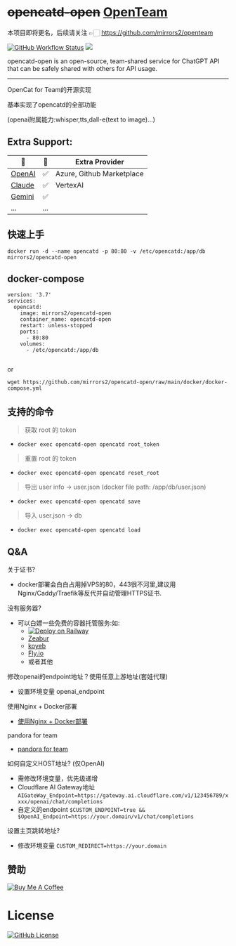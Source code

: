 # ~~opencatd-open~~ [OpenTeam](https://github.com/mirrors2/opencatd-open)

 本项目即将更名，后续请关注 👉🏻 https://github.com/mirrors2/openteam


<a title="Docker Image CI" target="_blank" href="https://github.com/mirrors2/opencatd-open/actions"><img alt="GitHub Workflow Status" src="https://img.shields.io/github/actions/workflow/status/mirrors2/opencatd-open/ci.yaml?label=Actions&logo=github&style=flat-square"></a>
<a title="Docker Pulls" target="_blank" href="https://hub.docker.com/r/mirrors2/opencatd-open"><img src="https://img.shields.io/docker/pulls/mirrors2/opencatd-open.svg?logo=docker&label=docker&style=flat-square"></a>

opencatd-open is an open-source, team-shared service for ChatGPT API that can be safely shared with others for API usage.

---
OpenCat for Team的开源实现

~~基本~~实现了opencatd的全部功能

(openai附属能力:whisper,tts,dall-e(text to image)...)

## Extra Support:

| 🎯 | 🚧 |Extra Provider|
| --- | --- | --- |
|[OpenAI](./doc/azure.md) | ✅|Azure, Github Marketplace|
|[Claude](./doc/azure.md) | ✅|VertexAI|
|[Gemini](./doc/gemini.md) | ✅||
| ... | ... |



## 快速上手
```
docker run -d --name opencatd -p 80:80 -v /etc/opencatd:/app/db mirrors2/opencatd-open
```
## docker-compose

```
version: '3.7'
services: 
  opencatd:
    image: mirrors2/opencatd-open
    container_name: opencatd-open 
    restart: unless-stopped
    ports:
      - 80:80
    volumes:
      - /etc/opencatd:/app/db
    
```
or

```
wget https://github.com/mirrors2/opencatd-open/raw/main/docker/docker-compose.yml
```
## 支持的命令
>获取 root 的 token 
  - `docker exec opencatd-open opencatd root_token` 

>重置 root 的 token 
  - `docker exec opencatd-open opencatd reset_root` 

>导出 user info -> user.json (docker file path: /app/db/user.json)
  - `docker exec opencatd-open opencatd save`   

>导入 user.json -> db 
  - `docker exec opencatd-open opencatd load` 

## Q&A
关于证书?
- docker部署会白白占用掉VPS的80，443很不河里,建议用Nginx/Caddy/Traefik等反代并自动管理HTTPS证书.

没有服务器?  
- 可以白嫖一些免费的容器托管服务:如:
  - [![Deploy on Railway](https://railway.app/button.svg)](https://railway.app/template/ppAoCV?referralCode=TW5RNa)
  - [Zeabur](https://zeabur.com/zh-CN)
  - [koyeb](https://koyeb.io/) 
  - [Fly.io](https://fly.io/)
  - 或者其他

修改openai的endpoint地址？使用任意上游地址(套娃代理)
  - 设置环境变量 openai_endpoint

使用Nginx + Docker部署
  - [使用Nginx + Docker部署](./doc/deploy.md)
  
pandora for team
  - [pandora for team](./doc/pandora.md)

如何自定义HOST地址? (仅OpenAI)
  - 需修改环境变量，优先级递增
  - Cloudflare AI Gateway地址 `AIGateWay_Endpoint=https://gateway.ai.cloudflare.com/v1/123456789/xxxx/openai/chat/completions`
  - 自定义的endpoint `$CUSTOM_ENDPOINT=true &&  $OpenAI_Endpoint=https://your.domain/v1/chat/completions`
  
设置主页跳转地址?
  - 修改环境变量 `CUSTOM_REDIRECT=https://your.domain`

## 赞助
[![Buy Me A Coffee](https://img.shields.io/badge/Buy%20Me%20A%20Coffee-FFDD55?style=flat-square&logo=buy-me-a-coffee&logoColor=black)](https://www.buymeacoffee.com/littlecjun)

# License

[![GitHub License](https://img.shields.io/github/license/mirrors2/opencatd-open.svg?logo=github&style=flat-square)](https://github.com/mirrors2/opencatd-open/blob/main/License)
